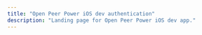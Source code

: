 ```yaml
---
title: "Open Peer Power iOS dev authentication"
description: "Landing page for Open Peer Power iOS dev app."
---
```


<link rel='redirect_uri' href='openpeerpower-dev://auth-callback'>
<script>document.location.href = '/docs/ecosystem/ios';</script>
